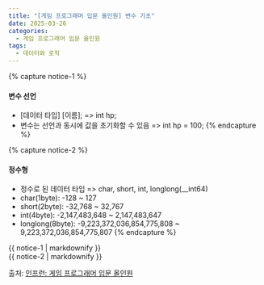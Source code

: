 ```yaml
---
title: "[게임 프로그래머 입문 올인원] 변수 기초"
date: 2025-03-26
categories:
  - 게임 프로그래머 입문 올인원
tags:
  - 데이터와 로직
---
```




{% capture notice-1 %}
#### 변수 선언

* [데이터 타입] [이름];
=> int hp;
* 변수는 선언과 동시에 값을 초기화할 수 있음
=> int hp = 100;
{% endcapture %}

{% capture notice-2 %}
#### 정수형

* 정수로 된 데이터 타입 => char, short, int, longlong(__int64)
* char(1byte): -128 ~ 127
* short(2byte): -32,768 ~ 32,767
* int(4byte): -2,147,483,648 ~ 2,147,483,647
* longlong(8byte): -9,223,372,036,854,775,808 ~ 9,223,372,036,854,775,807
{% endcapture %}

<div class="notice">
  {{ notice-1 | markdownify }}
</div>

<div class="notice">
  {{ notice-2 | markdownify }}
</div>

출처: [인프런: 게임 프로그래머 입문 올인원][source]

[source]: https://www.inflearn.com/course/%EA%B2%8C%EC%9E%84-%ED%94%84%EB%A1%9C%EA%B7%B8%EB%9E%98%EB%A8%B8-%EC%9E%85%EB%AC%B8-%EC%98%AC%EC%9D%B8%EC%9B%90-rookiss/dashboard
